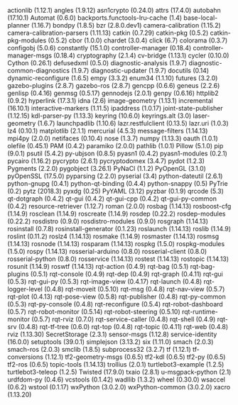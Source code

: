 actionlib (1.12.1)
angles (1.9.12)
asn1crypto (0.24.0)
attrs (17.4.0)
autobahn (17.10.1)
Automat (0.6.0)
backports.functools-lru-cache (1.4)
base-local-planner (1.16.7)
bondpy (1.8.5)
bzr (2.8.0.dev1)
camera-calibration (1.15.2)
camera-calibration-parsers (1.11.13)
catkin (0.7.29)
catkin-pkg (0.5.2)
catkin-pkg-modules (0.5.2)
cbor (1.0.0)
chardet (3.0.4)
click (6.7)
colorama (0.3.7)
configobj (5.0.6)
constantly (15.1.0)
controller-manager (0.18.4)
controller-manager-msgs (0.18.4)
cryptography (2.1.4)
cv-bridge (1.13.1)
cycler (0.10.0)
Cython (0.26.1)
defusedxml (0.5.0)
diagnostic-analysis (1.9.7)
diagnostic-common-diagnostics (1.9.7)
diagnostic-updater (1.9.7)
docutils (0.14)
dynamic-reconfigure (1.6.5)
empy (3.3.2)
enum34 (1.1.10)
futures (3.2.0)
gazebo-plugins (2.8.7)
gazebo-ros (2.8.7)
gencpp (0.6.6)
geneus (2.2.6)
genlisp (0.4.16)
genmsg (0.5.17)
gennodejs (2.0.1)
genpy (0.6.16)
httplib2 (0.9.2)
hyperlink (17.3.1)
idna (2.6)
image-geometry (1.13.1)
incremental (16.10.1)
interactive-markers (1.11.5)
ipaddress (1.0.17)
joint-state-publisher (1.12.15)
kdl-parser-py (1.13.3)
keyring (10.6.0)
keyrings.alt (3.0)
laser-geometry (1.6.7)
launchpadlib (1.10.6)
lazr.restfulclient (0.13.5)
lazr.uri (1.0.3)
lz4 (0.10.1)
matplotlib (2.1.1)
mercurial (4.5.3)
message-filters (1.14.13)
mpi4py (2.0.0)
netifaces (0.10.4)
nose (1.3.7)
numpy (1.13.3)
oauth (1.0.1)
olefile (0.45.1)
PAM (0.4.2)
paramiko (2.0.0)
pathlib (1.0.1)
Pillow (5.1.0)
pip (9.0.1)
psutil (5.4.2)
py-ubjson (0.8.5)
pyasn1 (0.4.2)
pyasn1-modules (0.2.1)
pycairo (1.16.2)
pycrypto (2.6.1)
pycryptodomex (3.4.7)
pydot (1.2.3)
Pygments (2.2.0)
pygobject (3.26.1)
PyNaCl (1.1.2)
PyOpenGL (3.1.0)
pyOpenSSL (17.5.0)
pyparsing (2.2.0)
pyserial (3.4)
python-dateutil (2.6.1)
python-gnupg (0.4.1)
python-qt-binding (0.4.4)
python-snappy (0.5)
PyTrie (0.2)
pytz (2018.3)
pyxdg (0.25)
PyYAML (3.12)
pyzbar (0.1.9)
qrcode (5.3)
qt-dotgraph (0.4.2)
qt-gui (0.4.2)
qt-gui-cpp (0.4.2)
qt-gui-py-common (0.4.2)
resource-retriever (1.12.7)
roman (2.0.0)
rosbag (1.14.13)
rosboost-cfg (1.14.9)
rosclean (1.14.9)
roscreate (1.14.9)
rosdep (0.22.2)
rosdep-modules (0.22.2)
rosdistro (0.9.0)
rosdistro-modules (0.9.0)
rosgraph (1.14.13)
rosinstall (0.7.8)
rosinstall-generator (0.1.23)
roslaunch (1.14.13)
roslib (1.14.9)
roslint (0.11.2)
roslz4 (1.14.13)
rosmake (1.14.9)
rosmaster (1.14.13)
rosmsg (1.14.13)
rosnode (1.14.13)
rosparam (1.14.13)
rospkg (1.5.0)
rospkg-modules (1.5.0)
rospy (1.14.13)
rosserial-arduino (0.8.0)
rosserial-client (0.8.0)
rosserial-python (0.8.0)
rosservice (1.14.13)
rostest (1.14.13)
rostopic (1.14.13)
rosunit (1.14.9)
roswtf (1.14.13)
rqt-action (0.4.9)
rqt-bag (0.5.1)
rqt-bag-plugins (0.5.1)
rqt-console (0.4.9)
rqt-dep (0.4.9)
rqt-graph (0.4.11)
rqt-gui (0.5.3)
rqt-gui-py (0.5.3)
rqt-image-view (0.4.17)
rqt-launch (0.4.8)
rqt-logger-level (0.4.8)
rqt-moveit (0.5.10)
rqt-msg (0.4.8)
rqt-nav-view (0.5.7)
rqt-plot (0.4.13)
rqt-pose-view (0.5.8)
rqt-publisher (0.4.8)
rqt-py-common (0.5.3)
rqt-py-console (0.4.8)
rqt-reconfigure (0.5.4)
rqt-robot-dashboard (0.5.7)
rqt-robot-monitor (0.5.14)
rqt-robot-steering (0.5.10)
rqt-runtime-monitor (0.5.7)
rqt-rviz (0.7.0)
rqt-service-caller (0.4.8)
rqt-shell (0.4.9)
rqt-srv (0.4.8)
rqt-tf-tree (0.6.0)
rqt-top (0.4.8)
rqt-topic (0.4.11)
rqt-web (0.4.8)
rviz (1.13.30)
SecretStorage (2.3.1)
sensor-msgs (1.12.8)
service-identity (16.0.0)
setuptools (39.0.1)
simplejson (3.13.2)
six (1.11.0)
smach (2.0.3)
smach-ros (2.0.3)
smclib (1.8.5)
subprocess32 (3.2.7)
tf (1.12.1)
tf-conversions (1.12.1)
tf2-geometry-msgs (0.6.5)
tf2-kdl (0.6.5)
tf2-py (0.6.5)
tf2-ros (0.6.5)
topic-tools (1.14.13)
trollius (2.0.1)
turtlebot3-example (1.2.5)
turtlebot3-teleop (1.2.5)
Twisted (17.9.0)
txaio (2.8.1)
u-msgpack-python (2.1)
urdfdom-py (0.4.6)
vcstools (0.1.42)
wadllib (1.3.2)
wheel (0.30.0)
wsaccel (0.6.2)
wstool (0.1.17)
wxPython (3.0.2.0)
wxPython-common (3.0.2.0)
xacro (1.13.20)
